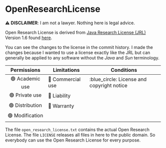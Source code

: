 # OpenResearchLicense

:warning: **DISCLAIMER**: I am not a lawyer. Nothing here is legal advice.

Open Research License is derived from [Java Research License (JRL)](https://en.wikipedia.org/wiki/Java_Research_License) Version 1.6 found [here](https://www.openhub.net/licenses/Java_Research_License).

You can see the changes to the license in the commit history. I made the changes because I wanted to use a license exactly like the JRL but can generally be applied to any software without the *Java* and *Sun* terminology.  

| Permissions | Limitations | Conditions |
|:-----------:|-------------|------------|
|:green_circle: Academic use       |:red_circle: Commercial use | :blue_circle: License and copyright notice  |
|:green_circle: Private use        |:red_circle: Liability      |  |
|:green_circle: Distribution       |:red_circle: Warranty       |  |
|:green_circle: Modification       |  |  |

The file `open_research_license.txt` contains the actual Open Research License.
The file `LICENSE` releases all files in here to the public domain. So everybody can use the Open Research License for every purpose.


